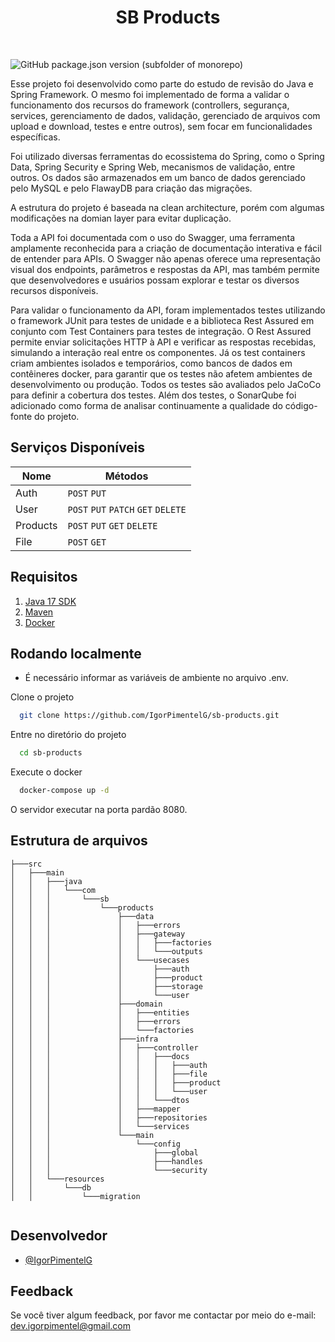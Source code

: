 <h1 align="center"> SB Products </h1> <br>

![GitHub package.json version (subfolder of monorepo)](https://img.shields.io/github/v/tag/IgorPimentelG/sb-products)


Esse projeto foi desenvolvido como parte do estudo de revisão do Java e Spring Framework. O mesmo foi
implementado de forma a validar o funcionamento dos recursos do framework (controllers, segurança, 
services, gerenciamento de dados, validação, gerenciado de arquivos com upload e download, testes e entre 
outros), sem focar em funcionalidades específicas.

Foi utilizado diversas ferramentas do ecossistema do Spring, como o Spring Data, Spring Security e
Spring Web, mecanismos de validação, entre outros. Os dados são armazenados em um banco de dados gerenciado pelo 
MySQL e pelo FlawayDB para criação das migrações.

A estrutura do projeto é baseada na clean architecture, porém com algumas modificações na domian layer para evitar
duplicação.

Toda a API foi documentada com o uso do Swagger, uma ferramenta amplamente reconhecida para a criação de
documentação interativa e fácil de entender para APIs. O Swagger não apenas oferece uma representação 
visual dos endpoints, parâmetros e respostas da API, mas também permite que desenvolvedores e usuários 
possam explorar e testar os diversos recursos disponíveis.

Para validar o funcionamento da API, foram implementados testes utilizando o framework JUnit para testes de 
unidade e a biblioteca Rest Assured em conjunto com Test Containers para testes de integração. O Rest Assured 
permite enviar solicitações HTTP à API e verificar as respostas recebidas, simulando a interação real entre 
os componentes. Já os test containers criam ambientes isolados e temporários, como bancos de dados em contêineres 
docker, para garantir que os testes não afetem ambientes de desenvolvimento ou produção. Todos os testes são
avaliados pelo JaCoCo para definir a cobertura dos testes. Além dos testes, o SonarQube foi adicionado como 
forma de analisar continuamente a qualidade do código-fonte do projeto.

## Serviços Disponíveis

| Nome     | Métodos                             |
|----------|-------------------------------------|
| Auth     | `POST` `PUT`                        |
| User     | `POST` `PUT` `PATCH` `GET` `DELETE` |
| Products | `POST` `PUT` `GET` `DELETE`         |
| File     | `POST` `GET`                        |

## Requisitos
1. [Java 17 SDK](https://www.oracle.com/java/technologies/downloads/#java17)
2. [Maven](https://www.oracle.com/java/technologies/downloads/#java17)
3. [Docker](https://www.docker.com/)


## Rodando localmente

* É necessário informar as variáveis de ambiente no arquivo .env.

Clone o projeto

```bash
  git clone https://github.com/IgorPimentelG/sb-products.git
```

Entre no diretório do projeto

```bash
  cd sb-products
```

Execute o docker

```bash
  docker-compose up -d
```

O servidor executar na porta pardão 8080.

## Estrutura de arquivos

```
├───src
│   ├───main
│   │   ├───java
│   │   │   └───com
│   │   │       └───sb
│   │   │           └───products
│   │   │               ├───data
│   │   │               │   ├───errors
│   │   │               │   ├───gateway
│   │   │               │   │   ├───factories
│   │   │               │   │   └───outputs
│   │   │               │   └───usecases
│   │   │               │       ├───auth
│   │   │               │       ├───product
│   │   │               │       ├───storage
│   │   │               │       └───user
│   │   │               ├───domain
│   │   │               │   ├───entities
│   │   │               │   ├───errors
│   │   │               │   └───factories
│   │   │               ├───infra
│   │   │               │   ├───controller
│   │   │               │   │   ├───docs
│   │   │               │   │   │   ├───auth
│   │   │               │   │   │   ├───file
│   │   │               │   │   │   ├───product
│   │   │               │   │   │   └───user
│   │   │               │   │   └───dtos
│   │   │               │   ├───mapper
│   │   │               │   ├───repositories
│   │   │               │   └───services
│   │   │               └───main
│   │   │                   └───config
│   │   │                       ├───global
│   │   │                       ├───handles
│   │   │                       └───security
│   │   └───resources
│   │       └───db
│   │           └───migration


```

## Desenvolvedor

- [@IgorPimentelG](https://www.github.com/IgorPimentelG)


## Feedback

Se você tiver algum feedback, por favor me contactar por meio do e-mail: dev.igorpimentel@gmail.com